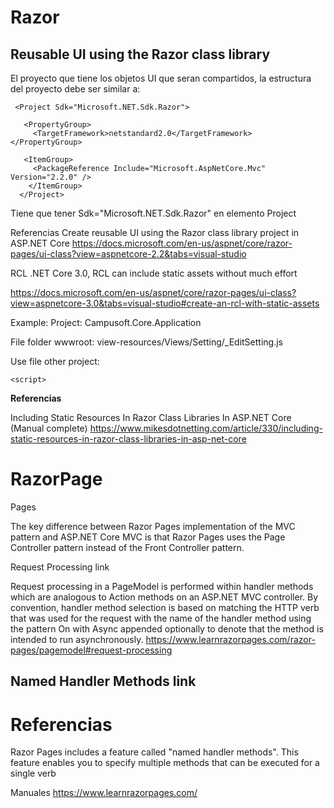 

# Razor 







## Reusable UI using the Razor class library 

El proyecto que tiene los objetos UI que seran compartidos, la estructura del proyecto  debe ser similar a:
```
 <Project Sdk="Microsoft.NET.Sdk.Razor">
 
   <PropertyGroup>
     <TargetFramework>netstandard2.0</TargetFramework>   </PropertyGroup>
 
   <ItemGroup>
     <PackageReference Include="Microsoft.AspNetCore.Mvc" Version="2.2.0" />   
	</ItemGroup> 
  </Project>
```

Tiene que tener Sdk="Microsoft.NET.Sdk.Razor" en elemento Project



Referencias
Create reusable UI using the Razor class library project in ASP.NET Core
https://docs.microsoft.com/en-us/aspnet/core/razor-pages/ui-class?view=aspnetcore-2.2&tabs=visual-studio

RCL 
.NET Core 3.0, RCL can include static assets without much effort

https://docs.microsoft.com/en-us/aspnet/core/razor-pages/ui-class?view=aspnetcore-3.0&tabs=visual-studio#create-an-rcl-with-static-assets

Example:
Project: Campusoft.Core.Application

File folder wwwroot:  view-resources/Views/Setting/_EditSetting.js

Use file other project:


<script src="~/_content/Campusoft.Core.Application/view-resources/Views/Setting/_EditSetting.js"></script>
    <script>




**Referencias**

Including Static Resources In Razor Class Libraries In ASP.NET Core
(Manual complete)
https://www.mikesdotnetting.com/article/330/including-static-resources-in-razor-class-libraries-in-asp-net-core


# RazorPage

Pages

The key difference between Razor Pages implementation of the MVC pattern and ASP.NET Core MVC is that Razor Pages uses the Page Controller pattern instead of the Front Controller pattern.

Request Processing link

Request processing in a PageModel is performed within handler methods which are analogous to Action methods on an ASP.NET MVC controller. By convention, handler method selection is based on matching the HTTP verb that was used for the request with the name of the handler method using the pattern On<verb> with Async appended optionally to denote that the method is intended to run asynchronously.
https://www.learnrazorpages.com/razor-pages/pagemodel#request-processing

## Named Handler Methods link


# Referencias
Razor Pages includes a feature called "named handler methods". This feature enables you to specify multiple methods that can be executed for a single verb

Manuales
https://www.learnrazorpages.com/

